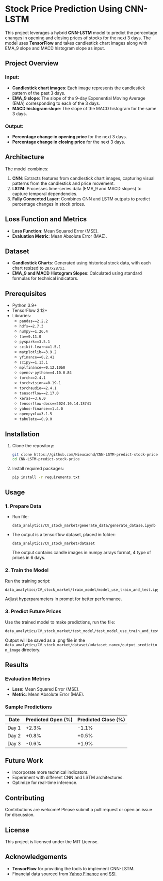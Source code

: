 # Stock Price Prediction Using CNN-LSTM  
This project leverages a hybrid **CNN-LSTM** model to predict the percentage changes in opening and closing prices of stocks for the next 3 days. The model uses **TensorFlow** and takes candlestick chart images along with EMA_9 slope and MACD histogram slope as input.  

## Project Overview  
### Input:  
- **Candlestick chart images**: Each image represents the candlestick pattern of the past 3 days.  
- **EMA_9 slope**: The slope of the 9-day Exponential Moving Average (EMA) corresponding to each of the 3 days.  
- **MACD histogram slope**: The slope of the MACD histogram for the same 3 days.  

### Output:  
- **Percentage change in opening price** for the next 3 days.  
- **Percentage change in closing price** for the next 3 days.  

## Architecture  
The model combines:  
1. **CNN**: Extracts features from candlestick chart images, capturing visual patterns from the candlestick and price movement.  
2. **LSTM**: Processes time-series data (EMA_9 and MACD slopes) to capture temporal dependencies.  
3. **Fully Connected Layer**: Combines CNN and LSTM outputs to predict percentage changes in stock prices.  

## Loss Function and Metrics  
- **Loss Function**: Mean Squared Error (MSE).  
- **Evaluation Metric**: Mean Absolute Error (MAE).  

## Dataset  
- **Candlestick Charts**: Generated using historical stock data, with each chart resized to `287x287x3`.  
- **EMA_9 and MACD Histogram Slopes**: Calculated using standard formulas for technical indicators.  

## Prerequisites  
- Python 3.9+  
- TensorFlow 2.12+  
- Libraries:  
	- `pandas==2.2.2`
	- `hdfs==2.7.3`
	- `numpy==1.26.4`
	- `ta==0.11.0`
	- `pyspark==3.5.1`
	- `scikit-learn==1.5.1`
	- `matplotlib==3.9.2`
	- `yfinance==0.2.41`
	- `scipy==1.13.1`
	- `mplfinance==0.12.10b0`
	- `opencv-python==4.10.0.84`
	- `torch==2.4.1`
	- `torchvision==0.19.1`
	- `torchaudio==2.4.1`
	- `tensorflow==2.17.0`
	- `keras==3.6.0`
	- `tensorflow-docs==2024.10.14.18741`
	- `yahoo-finance==1.4.0`
	- `openpyxl==3.1.5`
	- `tabulate==0.9.0`

## Installation  
1. Clone the repository:  
   ```bash  
   git clone https://github.com/Hieucaohd/CNN-LSTM-predict-stock-price.git  
   cd CNN-LSTM-predict-stock-price

2. Install required packages:  
   ```bash  
   pip install -r requirements.txt  
   ```  

## Usage  
### 1. Prepare Data
- Run file: 
	```
	data_analytics/CV_stock_market/generate_data/generate_datase.ipynb
	```
- The output is a tensorflow dataset, placed in folder: 
	```
	data_analytics/CV_stock_market/dataset
	```
	The output contains candle images in numpy arrays format, 4 type of prices in 6 days.

### 2. Train the Model  
Run the training script:  
```bash  
data_analytics/CV_stock_market/train_model/model_use_train_and_test.ipynb
```  
Adjust hyperparameters in prompt for better performance.  

### 3. Predict Future Prices  
Use the trained model to make predictions, run the file:  
```bash  
data_analytics/CV_stock_market/test_model/test_model_use_train_and_test_with_ema_macd_trend.ipynb 
```  
Output will be saved as a .png file in the `data_analytics/CV_stock_market/dataset/<dataset_name>/output_prediction_image` directory.  

## Results  
### Evaluation Metrics  
- **Loss**: Mean Squared Error (MSE).  
- **Metric**: Mean Absolute Error (MAE).  

### Sample Predictions  
| Date       | Predicted Open (%) | Predicted Close (%) |  
|------------|--------------------|---------------------|  
| Day 1      | +2.3%              | -1.1%              |  
| Day 2      | +0.8%              | +0.5%              |  
| Day 3      | -0.6%              | +1.9%              |  

## Future Work  
- Incorporate more technical indicators.  
- Experiment with different CNN and LSTM architectures.  
- Optimize for real-time inference.  

## Contributing  
Contributions are welcome! Please submit a pull request or open an issue for discussion.  

## License  
This project is licensed under the MIT License.  

## Acknowledgements  
- **TensorFlow** for providing the tools to implement CNN-LSTM.  
- Financial data sourced from [Yahoo Finance](https://finance.yahoo.com) and [SSI](https://www.ssi.com.vn/).  
